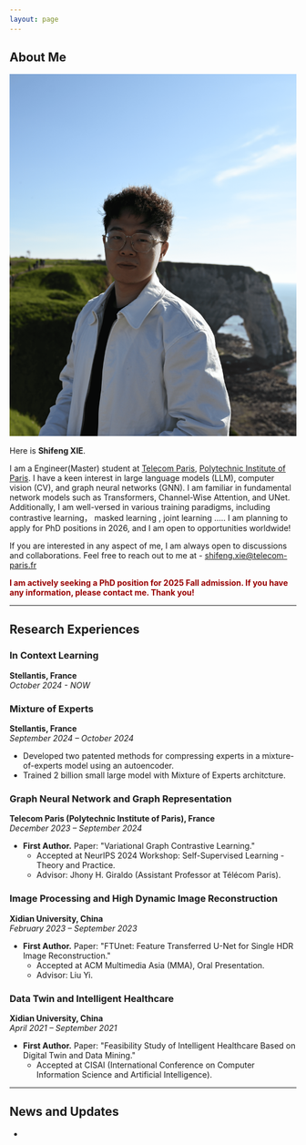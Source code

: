 ```yaml
---
layout: page
---
```


## About Me

<img src="https://github.com/ShifengXIE/ShifengXIE.github.io/blob/main/ShifengXIE.png" class="floatpic">

Here is **Shifeng XIE**.<br>

I am a Engineer(Master) student at [Telecom Paris](https://www.telecom-paris.fr/), [Polytechnic Institute of Paris](https://www.ip-paris.fr/en). I have a keen interest in large language models (LLM), computer vision (CV), and graph neural networks (GNN). I am familiar in fundamental network models such as Transformers, Channel-Wise Attention, and UNet. Additionally, I am well-versed in various training paradigms, including contrastive learning， masked learning , joint learning ..... I am planning to apply for PhD positions in 2026, and I am open to opportunities worldwide!

If you are interested in any aspect of me, I am always open to discussions and collaborations. Feel free to reach out to me at - shifeng.xie@telecom-paris.fr

**<font color="#990000">I am actively seeking a PhD position for 2025 Fall admission. If you have any information, please contact me. Thank you!</font>**

---

## Research Experiences

### In Context Learning
**Stellantis, France**  
*October 2024 - NOW*  

### Mixture of Experts
**Stellantis, France**  
*September 2024 – October 2024*  
- Developed two patented methods for compressing experts in a mixture-of-experts model using an autoencoder.  
- Trained 2 billion small large model with Mixture of Experts architcture.

### Graph Neural Network and Graph Representation
**Telecom Paris (Polytechnic Institute of Paris), France**  
*December 2023 – September 2024*  
- **First Author.** Paper: "Variational Graph Contrastive Learning."  
  - Accepted at NeurIPS 2024 Workshop: Self-Supervised Learning - Theory and Practice.  
  - Advisor: Jhony H. Giraldo (Assistant Professor at Télécom Paris).

### Image Processing and High Dynamic Image Reconstruction
**Xidian University, China**  
*February 2023 – September 2023*  
- **First Author.** Paper: "FTUnet: Feature Transferred U-Net for Single HDR Image Reconstruction."  
  - Accepted at ACM Multimedia Asia (MMA), Oral Presentation.  
  - Advisor: Liu Yi.

### Data Twin and Intelligent Healthcare
**Xidian University, China**  
*April 2021 – September 2021*  
- **First Author.** Paper: "Feasibility Study of Intelligent Healthcare Based on Digital Twin and Data Mining."  
  - Accepted at CISAI (International Conference on Computer Information Science and Artificial Intelligence).




---

## News and Updates

- 


